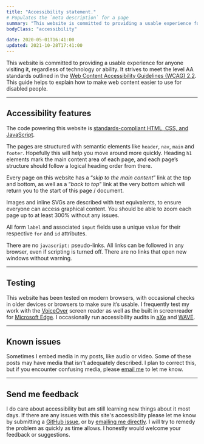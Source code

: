 ```yaml
---
title: "Accessibility statement."
# Populates the `meta description` for a page
summary: "This website is committed to providing a usable experience for anyone visiting it, regardless of technology or ability."
bodyClass: "accessibility"

date: 2020-05-01T16:41:00
updated: 2021-10-28T17:41:00
---
```


This website is committed to providing a usable experience for anyone visiting it, regardless of technology or ability. It strives to meet the level AA standards outlined in the [Web Content Accessibility Guidelines (WCAG) 2.2](https://www.w3.org/TR/WCAG22/). This guide helps to explain how to make web content easier to use for disabled people.

---

## Accessibility features

The code powering this website is [standards-compliant HTML, CSS, and JavaScript](https://www.w3.org/standards/).

The pages are structured with semantic elements like `header`, `nav`, `main` and `footer`. Hopefully this will help you move around more quickly. Heading `h1` elements mark the main content area of each page, and each page’s structure should follow a logical heading order from there.

Every page on this website has a “*skip to the main content*” link at the top and bottom, as well as a “*back to top*" link at the very bottom which will return you to the start of this page / document.

Images and inline SVGs are described with text equivalents, to ensure everyone can access graphical content. You should be able to zoom each page up to at least 300% without any issues.

All form `label` and associated `input` fields use a unique value for their respective `for` and `id` attributes.

There are no `javascript:` pseudo-links. All links can be followed in any browser, even if scripting is turned off. There are no links that open new windows without warning.

---

## Testing

This website has been tested on modern browsers, with occasional checks in older devices or browsers to make sure it’s usable. I frequently test my work with the [VoiceOver](https://www.apple.com/accessibility/vision/) screen reader as well as the built in screenreader for [Microsoft Edge](https://support.microsoft.com/en-us/microsoft-edge/accessibility-features-in-microsoft-edge-4c696192-338e-9465-b2cd-bd9b698ad19a). I occasionally run accessibility audits in [aXe](https://www.deque.com/axe/) and [WAVE](https://wave.webaim.org/).

---

## Known issues

Sometimes I embed media in my posts, like audio or video. Some of these posts may have media that isn't adequately described. I plan to correct this, but if you encounter confusing media, please [email me](/contact) to let me know.

---

## Send me feedback

I do care about accessibility but am still learning new things about it most days. If there are any issues with this site's accessibility please let me know by submitting a [GitHub issue](https://github.com/brootaylor/brootaylor-v2/issues), or by [emailing me directly](/contact). I will try to remedy the problem as quickly as time allows. I honestly would welcome your feedback or suggestions.
